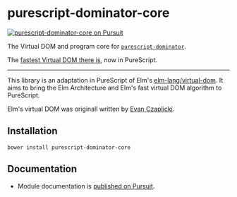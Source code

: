 # purescript-dominator-core

[![purescript-dominator-core on Pursuit](https://pursuit.purescript.org/packages/purescript-dominator-core/badge)](https://pursuit.purescript.org/packages/purescript-dominator-core)

The Virtual DOM and program core for [`purescript-dominator`](https://github.com/lazamar/purescript-dominator).

The [fastest Virtual DOM there is](http://elm-lang.org/blog/blazing-fast-html-round-two), now in PureScript.

----

This library is an adaptation in PureScript of Elm's [elm-lang/virtual-dom](https://github.com/elm-lang/virtual-dom). It aims to bring the Elm Architecture and Elm's fast virtual DOM algorithm to PureScript.

Elm's virtual DOM was originall written by [Evan Czaplicki](https://github.com/evancz).

## Installation

```
bower install purescript-dominator-core
```

## Documentation

- Module documentation is [published on Pursuit](http://pursuit.purescript.org/packages/purescript-dominator-core).
